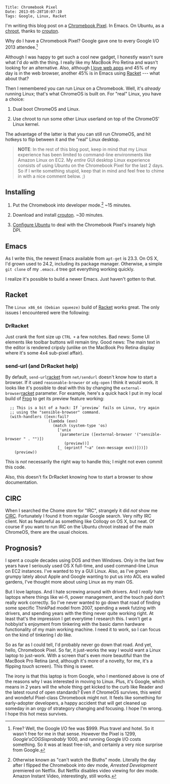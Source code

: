     Title: Chromebook Pixel
    Date: 2013-05-28T10:07:10
    Tags: Google, Linux, Racket

I'm writing this blog post on a [Chromebook Pixel][]. In Emacs. On
Ubuntu, as a [chroot][], thanks to [crouton][].

Why do I have a Chromebook Pixel? Google gave one to every Google I/O
2013 attendee.[^free]

Although I was happy to get such a cool new gadget, I honestly wasn't
sure what I'd _do_ with the thing.  I really like my MacBook Pro
Retina and wasn't looking for an alternative. Also, although
[I love web apps][] and 45% of my day is in the web browser, another
45% is in Emacs using [Racket][] --- what about that?

<!-- more -->

Then I remembered you can run Linux on a Chromebook. Well, it's
_already_ running Linux; that's what ChromeOS is built on. For "real"
Linux, you have a choice:

1. Dual boot ChromeOS and Linux.

2. Use chroot to run some other Linux userland on top of the ChromeOS' Linux kernel.

The advantage of the latter is that you can still run ChromeOS, and
hit hotkeys to flip between it and the "real" Linux desktop.

> **NOTE**: In the rest of this blog post, keep in mind that my Linux experience has been limited to command-line environments like Amazon Linux on EC2.  My _entire_ GUI desktop Linux experience consists of using Ubuntu on the Chromebook Pixel for the last 2 days. So if I write something stupid, keep that in mind and feel free to chime in with a nice comment below. ;)

## Installing

1. Put the Chromebook into developer mode.[^dev] ~15 minutes.

2. Download and install [crouton][]. ~30 minutes.

3. [Configure Ubuntu][] to deal with the Chromebook Pixel's insanely high DPI.

## Emacs

As I write this, the newest Emacs available from `apt-get` is
23.3. On OS X, I'd grown used to 24.2, including its package
manager. Otherwise, a simple `git clone` of my `.emacs.d` tree got
everything working quickly.

I realize it's possible to build a newer Emacs. Just haven't gotten to
that.

## Racket

The `Linux x86_64 (Debian squeeze)` build of [Racket][] works
great. The only issues I encountered were the following:

### DrRacket

Just crank the font size up `CTRL +` a few notches. Bad news: Some UI
elements like toolbar buttons will remain tiny. Good news: The main
text in the editor is rendered cripsly (unlike on the MacBook Pro
Retina display where it's some 4x4 sub-pixel affair).

### send-url (and DrRacket help)

By default, `send-url`[racket] from `net/sendurl` doesn't know how to
start a browser. If it used `reasonable-browser` or `xdg-open` I think
it would work. It looks like it's possible to deal with this by
changing the `external-browser`[racket] parameter. For example, here's
a quick hack I put in my local build of [Frog][] to get its preview
feature working:

```racket
  ;; This is a bit of a hack: If `preview` fails on Linux, try again
  ;; using the "sensible-browser" command.
  (with-handlers ([exn:fail?
                   (lambda (exn)
                     (match (system-type 'os)
                       ['unix
                        (parameterize ([external-browser '("sensible-browser " . "")])
                          (preview))]
                       [_ (eprintf "~a" (exn-message exn))]))])
    (preview))
```

This is _not_ necessarily the right way to handle this; I might not
even commit this code.

Also, this doesn't fix DrRacket knowing how to start a browser to show
documentation.

## CIRC

When I searched the Chome store for "IRC", strangely it did _not_ show
me [CIRC][]. Fortunately I found it from regular Google search. Very
nifty IRC client. Not as featureful as something like Colloqy on OS X,
but neat. Of course if you want to run IRC on the Ubuntu chroot
instead of the main ChromeOS, there are the usual choices.

## Prognosis?

I spent a couple decades using DOS and then Windows. Only in the last
few years have I seriously used OS X full-time, and used command-line
Linux on EC2 instances. I've wanted to try a GUI Linux. Also, as I've
grown grumpy lately about Apple and Google wanting to put us into AOL
era walled gardens, I've thought more about using Linux as my main OS.

But I love laptops. And I hate screwing around with drivers. And I
_really_ hate laptops where things like wi-fi, power management, and
the touch pad don't really work correctly. So I've never wanted to go
down that road of finding some specific ThinkPad model from 2007,
spending a week futzing with drivers, and spending years with the
thing never quite working right. At least that's the impression I get
everytime I research this. I won't get a hobbyist's enjoyment from
tinkering with the basic damn hardware functionality of my main
working machine. I need it to work, so I can focus on the kind of
tinkering I _do_ like.

So as far as I could tell, I'd probably never go down that road. And
yet, hello, Chromebook Pixel. So far, it just-works the way I would
want a Linux laptop to just-work. With a screen that's even more
beautiful than the MacBook Pro Retina (and, although it's more of a
novelty, for me, it's a flipping _touch_ screen). This thing is sweet.

The irony is that this laptop is from Google, who I mentioned above is
one of the reasons why I was interested in moving to Linux. Plus, it's
Google, which means in 2 years will the whole thing get kicked to the
curb like Reader and the latest round of open standards? Even if
ChromeOS survives, this weird and wondeful Pixel-class Chromebook
might not. It feels like something for early-adopter developers, a
happy accident that will get cleaned up someday in an orgy of
strategory changing and focusing. I hope I'm wrong. I hope this hot
mess survives.



[Chromebook Pixel]: http://www.google.com/chromebook/pixel
[chroot]: http://en.wikipedia.org/wiki/Chroot
[crouton]: https://github.com/dnschneid/crouton
[Configure Ubuntu]: https://github.com/dnschneid/crouton/wiki/Chromebook-Pixel
[Racket]: http://racket-lang.org/
[I love web apps]: http://www.greghendershott.com/2013/02/fucking-suggested-post-why-web-apps-matter.html
[Frog]: https://github.com/greghendershott/frog
[CIRC]: https://chrome.google.com/webstore/detail/circ/bebigdkelppomhhjaaianniiifjbgocn?hl=en-US


[^free]: Free? Well, the Google I/O fee was $999. Plus travel and hotel. So it wasn't free for me in that sense. However the Pixel is $1299, Google's COGS is probably ~$1000, and running Google I/O costs something. So it was at least free-ish, and certainly a very nice surprise from Google.

[^dev]: Otherwise known as "can't watch the Bluths" mode. Literally the day after I flipped the Chromebook into dev mode, _Arrested Development_ premiered on Netflix. But Netflix disables video viewing for dev mode. Amazon Instant Video, interestingly, still works.
